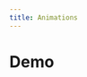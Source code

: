 ```yaml
---
title: Animations
---
```


# Demo

<Demo />

<script setup lang="ts">
import Demo from './.vitepress/theme/Demo.vue'
</script>
